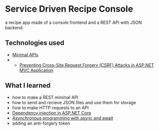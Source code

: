 # Service Driven Recipe Console
a recipe app made of a console frontend and a REST API with JSON backend

## Technologies used
- [Minimal APIs](https://docs.microsoft.com/en-us/aspnet/core/tutorials/min-web-api?view=aspnetcore-6.0&tabs=visual-studio)
- - [Preventing Cross-Site Request Forgery (CSRF) Attacks in ASP.NET MVC Application](https://learn.microsoft.com/en-us/aspnet/web-api/overview/security/preventing-cross-site-request-forgery-csrf-attacks)

## What I learned
- how to make a REST minimal API
- how to send and recieve JSON files and use them for storage
- how to make HTTP requests to an API
- [Dependency injection in ASP.NET Core](https://docs.microsoft.com/en-us/aspnet/core/fundamentals/dependency-injection?view=aspnetcore-6.0)
- [Asynchronous programming with async and await](https://docs.microsoft.com/en-us/dotnet/csharp/programming-guide/concepts/async/?WT.mc_id=EducationalAdvancedCsharp-c9-niner)
- adding an anti-forgery token
